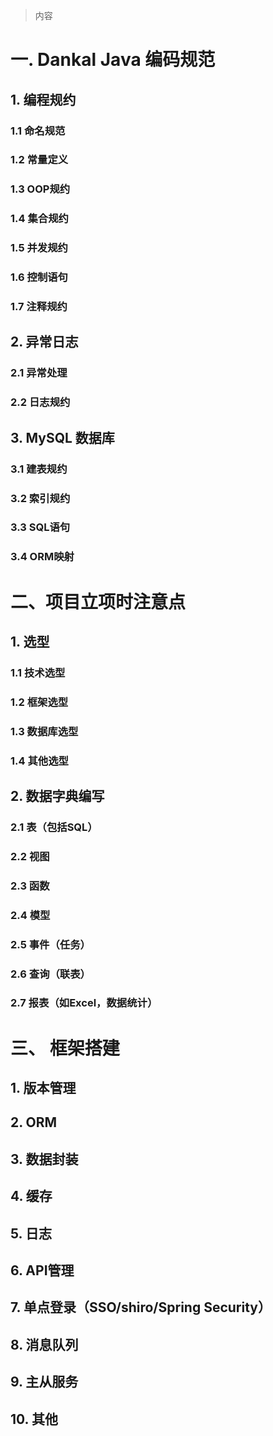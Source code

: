 > 内容

# 一. Dankal Java 编码规范
## 1. 编程规约
### 1.1 命名规范
### 1.2 常量定义
### 1.3 OOP规约
### 1.4 集合规约
### 1.5 并发规约
### 1.6 控制语句
### 1.7 注释规约
## 2. 异常日志
### 2.1 异常处理
### 2.2 日志规约
## 3. MySQL 数据库
### 3.1 建表规约
### 3.2 索引规约
### 3.3 SQL语句
### 3.4 ORM映射

# 二、项目立项时注意点
## 1. 选型
### 1.1 技术选型
### 1.2 框架选型
### 1.3 数据库选型
### 1.4 其他选型

## 2. 数据字典编写
### 2.1 表（包括SQL）
### 2.2 视图
### 2.3 函数
### 2.4 模型
### 2.5 事件（任务）
### 2.6 查询（联表）
### 2.7 报表（如Excel，数据统计）

# 三、 框架搭建
## 1. 版本管理
## 2. ORM
## 3. 数据封装
## 4. 缓存
## 5. 日志
## 6. API管理
## 7. 单点登录（SSO/shiro/Spring Security）
## 8. 消息队列
## 9. 主从服务
## 10. 其他
